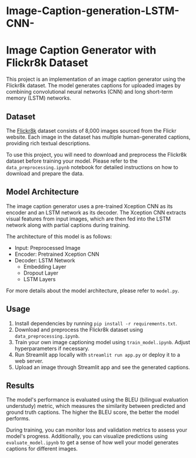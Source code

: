 # Image-Caption-generation-LSTM-CNN-

# Image Caption Generator with Flickr8k Dataset

This project is an implementation of an image caption generator using the Flickr8k dataset. The model generates captions for uploaded images by combining convolutional neural networks (CNN) and long short-term memory (LSTM) networks.

## Dataset

The [Flickr8k](https://www.kaggle.com/datasets/adityajn105/flickr8k) dataset consists of 8,000 images sourced from the Flickr website. Each image in the dataset has multiple human-generated captions, providing rich textual descriptions.

To use this project, you will need to download and preprocess the Flickr8k dataset before training your model. Please refer to the `data_preprocessing.ipynb` notebook for detailed instructions on how to download and prepare the data.

## Model Architecture

The image caption generator uses a pre-trained Xception CNN as its encoder and an LSTM network as its decoder. The Xception CNN extracts visual features from input images, which are then fed into the LSTM network along with partial captions during training.

The architecture of this model is as follows:

- Input: Preprocessed Image
- Encoder: Pretrained Xception CNN
- Decoder: LSTM Network
    - Embedding Layer
    - Dropout Layer
    - LSTM Layers
    
For more details about the model architecture, please refer to `model.py`.

## Usage

1. Install dependencies by running `pip install -r requirements.txt`.
2. Download and preprocess the Flickr8k dataset using `data_preprocessing.ipynb`.
3. Train your own image captioning model using `train_model.ipynb`. Adjust hyperparameters if necessary.
4. Run Streamlit app locally with `streamlit run app.py` or deploy it to a web server.
5. Upload an image through Streamlit app and see the generated captions.

## Results

The model's performance is evaluated using the BLEU (bilingual evaluation understudy) metric, which measures the similarity between predicted and ground truth captions. The higher the BLEU score, the better the model performs.

During training, you can monitor loss and validation metrics to assess your model's progress. Additionally, you can visualize predictions using `evaluate_model.ipynb` to get a sense of how well your model generates captions for different images.

